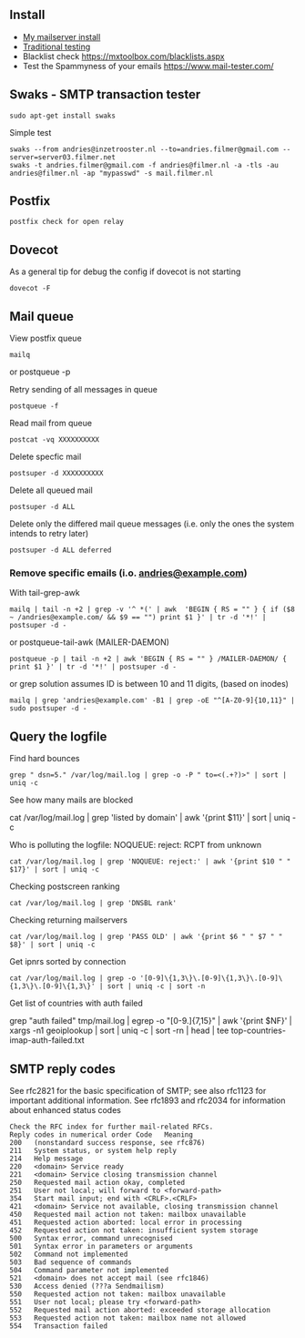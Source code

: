 ## Install

* [My mailserver install](./INSTALL.md)
* [Traditional testing](./debug.md)
* Blacklist check <https://mxtoolbox.com/blacklists.aspx>
* Test the Spammyness of your emails <https://www.mail-tester.com/>

## Swaks - SMTP transaction tester

    sudo apt-get install swaks

Simple test

    swaks --from andries@inzetrooster.nl --to=andries.filmer@gmail.com --server=server03.filmer.net
    swaks -t andries.filmer@gmail.com -f andries@filmer.nl -a -tls -au andries@filmer.nl -ap "mypasswd" -s mail.filmer.nl

## Postfix

    postfix check for open relay

## Dovecot

As a general tip for debug the config if dovecot is not starting

    dovecot -F

## Mail queue

View postfix queue

    mailq
or
    postqueue -p

Retry sending of all messages in queue

    postqueue -f

Read mail from queue

    postcat -vq XXXXXXXXXX

Delete specfic mail

    postsuper -d XXXXXXXXXX

Delete all queued mail

    postsuper -d ALL

Delete only the differed mail queue messages (i.e. only the ones the system intends to retry later)

    postsuper -d ALL deferred

### Remove specific emails (i.o. andries@example.com)

With tail-grep-awk

    mailq | tail -n +2 | grep -v '^ *(' | awk  'BEGIN { RS = "" } { if ($8 ~ /andries@example.com/ && $9 == "") print $1 }' | tr -d '*!' | postsuper -d -

or postqueue-tail-awk (MAILER-DAEMON)

    postqueue -p | tail -n +2 | awk 'BEGIN { RS = "" } /MAILER-DAEMON/ { print $1 }' | tr -d '*!' | postsuper -d -

or grep solution assumes ID is between 10 and 11 digits, (based on inodes)

    mailq | grep 'andries@example.com' -B1 | grep -oE "^[A-Z0-9]{10,11}" | sudo postsuper -d -


## Query the logfile

Find hard bounces

    grep " dsn=5." /var/log/mail.log | grep -o -P " to=<(.+?)>" | sort | uniq -c

See how many mails are blocked

cat /var/log/mail.log | grep 'listed by domain' | awk '{print $11}' | sort | uniq -c

Who is polluting the logfile: NOQUEUE: reject: RCPT from unknown

    cat /var/log/mail.log | grep 'NOQUEUE: reject:' | awk '{print $10 " " $17}' | sort | uniq -c

Checking postscreen ranking

    cat /var/log/mail.log | grep 'DNSBL rank'

Checking returning mailservers

    cat /var/log/mail.log | grep 'PASS OLD' | awk '{print $6 " " $7 " " $8}' | sort | uniq -c

Get ipnrs sorted by connection

    cat /var/log/mail.log | grep -o '[0-9]\{1,3\}\.[0-9]\{1,3\}\.[0-9]\{1,3\}\.[0-9]\{1,3\}' | sort | uniq -c | sort -n

Get list of countries with auth failed

   grep "auth failed" tmp/mail.log | egrep -o "[0-9\.]{7,15}" | awk '{print $NF}' | xargs -n1 geoiplookup | sort | uniq -c | sort -rn | head | tee top-countries-imap-auth-failed.txt

##  SMTP reply codes

See rfc2821 for the basic specification of SMTP; see also rfc1123 for important additional information.
See rfc1893 and rfc2034 for information about enhanced status codes

    Check the RFC index for further mail-related RFCs.
    Reply codes in numerical order Code   Meaning
    200   (nonstandard success response, see rfc876)
    211   System status, or system help reply
    214   Help message
    220   <domain> Service ready
    221   <domain> Service closing transmission channel
    250   Requested mail action okay, completed
    251   User not local; will forward to <forward-path>
    354   Start mail input; end with <CRLF>.<CRLF>
    421   <domain> Service not available, closing transmission channel
    450   Requested mail action not taken: mailbox unavailable
    451   Requested action aborted: local error in processing
    452   Requested action not taken: insufficient system storage
    500   Syntax error, command unrecognised
    501   Syntax error in parameters or arguments
    502   Command not implemented
    503   Bad sequence of commands
    504   Command parameter not implemented
    521   <domain> does not accept mail (see rfc1846)
    530   Access denied (???a Sendmailism)
    550   Requested action not taken: mailbox unavailable
    551   User not local; please try <forward-path>
    552   Requested mail action aborted: exceeded storage allocation
    553   Requested action not taken: mailbox name not allowed
    554   Transaction failed


